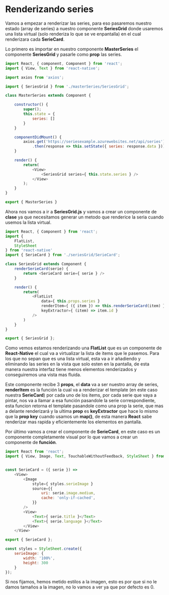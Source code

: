# Renderizando series

Vamos a empezar a renderizar las series, para eso pasaremos nuestro estado (array de series) a nuestro componente **SeriesGrid** donde usaremos una lista virtual (solo renderiza lo que se ve enpantalla) en el cual renderizara cada **SerieCard**.

Lo primero es importar en nuestro componente **MasterSeries** el componente **SeriesGrid** y pasarle como **prop** las series.

```javascript
import React, { component, Component } from 'react';
import { View, Text } from 'react-native';

import axios from 'axios';

import { SeriesGrid } from './masterSeries/SeriesGrid';

class MasterSeries extends Component {

    constructor() {
        super();
        this.state = {
            series: []
        }
    }

    componentDidMount() {
        axios.get('https://seriesexample.azurewebsites.net/api/series')
            .then(response => this.setState({ series: response.data }));
    }

    render() {
        return(
            <View>
                <SeriesGrid series={ this.state.series } />
            </View>
        );
    }
}

export { MasterSeries }
```

Ahora nos vamos a ir a **SeriesGrid.js** y vamos a crear un componente de **clase** ya que necesitamos generar un metodo que renderice la seria cuando usemos la lista virtual.

```javascript
import React, { Component } from 'react';
import {
    FlatList,
    StyleSheet
} from 'react-native'
import { SerieCard } from './seriesGrid/SerieCard';

class SeriesGrid extends Component {
    renderSerieCard(serie) {
        return <SerieCard serie={ serie } />
    }

    render() {
        return(
            <FlatList 
                data={ this.props.series }
                renderItem={ ({ item }) => this.renderSerieCard(item) }
                keyExtractor={ (item) => item.id }
            />
        )
    }
}

export { SeriesGrid };
```

Como vemos estamos renderizando una **FlatList** que es un componente de **React-Native** el cual va a virtualizar la lista de items que le pasemos. Para los que no sepan que es una lista virtual, esta va a ir añadiendo y eliminando las series en la vista que solo esten en la pantalla, de esta manera nuestra interfaz tiene menos elementos renderizados y conseguiremos una vista mas fluida.

Este componente recibe 3 **props**, el **data** va a ser nuestro array de series, **renderItem** es la función la cual va a renderizar el template (en este caso nuestra **SerieCard**) por cada uno de los items, por cada serie que vaya a pintar, nos va a llamar a esa función pasandole la serie correspondiente, esta funcion retorna el template pasandole como una prop la serie, que mas a delante renderizará y la ultima **prop** es **keyExtractor** que hace lo mismo que la **prop key** cuando usamos un **map()**, de esta manera **React** sabe renderizar mas rapida y eficientemente los elementos en pantalla.

Por último vamos a crear el componente de **SerieCard**, en este caso es un componente completamente visual por lo que vamos a crear un componente de **función**.

```javascript
import React from 'react';
import { View, Image, Text, TouchableWithoutFeedback, StyleSheet } from 'react-native';


const SerieCard = ({ serie }) =>
    <View>
        <Image 
            style={ styles.serieImage }
            source={{
                uri: serie.image.medium,
                cache: 'only-if-cached',
            }}
        />
        <View>
            <Text>{ serie.title }</Text>
            <Text>{ serie.language }</Text>
        </View>
    </View> 

export { SerieCard };

const styles = StyleSheet.create({
    serieImage: {
        width: '100%', 
        height: 300
    }
});
```

Si nos fijamos, hemos metido estilos a la imagen, esto es por que si no le damos tamaños a la imagen, no lo vamos a ver ya que por defecto es 0.

